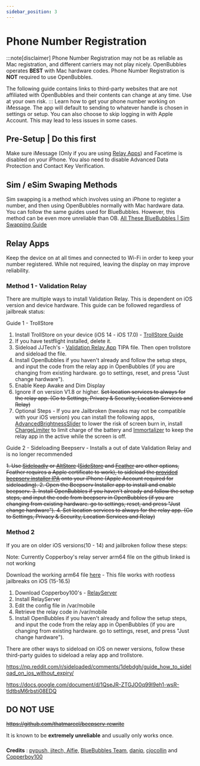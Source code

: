 ```yaml
---
sidebar_position: 3
---
```

# Phone Number Registration
:::note[disclaimer]
Phone Number Registration may not be as reliable as Mac registration, and different carriers may not play nicely. OpenBubbles operates **BEST** with Mac hardware codes. Phone Number Registration is **NOT** required to use OpenBubbles. 

The following guide contains links to third-party websites that are not affiliated with OpenBubbles and their contents can change at any time. Use at your own risk.
:::
Learn how to get your phone number working on iMessage. The app will default to sending to whatever handle is chosen in settings or setup. 
You can also choose to skip logging in with Apple Account. This may lead to less issues in some cases.

## Pre-Setup | Do this first
Make sure iMessage (Only if you are using [Relay Apps](https://openbubbles.github.io/docs/Setup/pnr#relay-apps)) and Facetime is disabled on your iPhone. You also need to disable Advanced Data Protection and Contact Key Verification.

## Sim / eSim Swaping Methods

Sim swapping is a method which involves using an iPhone to register a number, and then using OpenBubbles normally with Mac hardware data. You can follow the same guides used for BlueBubbles. However, this method can be even more unreliable than OB.
[All These BlueBubbles | Sim Swapping Guide](https://guide.atbluebubbles.com/ )

## Relay Apps
Keep the device on at all times and connected to Wi-Fi in order to keep your number registered. 
While not required, leaving the display on may improve reliability.

### Method 1 - Validation Relay
There are multiple ways to install Validation Relay. 
This is dependent on iOS version and device hardware. 
This guide can be followed regardless of jailbreak status: 
 
Guide 1 - TrollStore

1. Install TrollStore on your device (iOS 14 - iOS 17.0) - [TrollStore Guide](https://ios.cfw.guide/installing-trollstore/)
2. If you have testflight installed, delete it.
3. Sideload JJTech's - [Validation Relay App](https://github.com/JJTech0130/ValidationRelay/releases) TIPA file. Then open trollstore and sideload the file.
4. Install OpenBubbles if you haven't already and follow the setup steps, and input the code from the relay app in OpenBubbles (if you are changing from existing hardware. go to settings, reset, and press "Just change hardware").
5. Enable Keep Awake and Dim Display
6. Ignore if on version V1.8 or higher. ~~Set location services to always for the relay app. (Go to Settings, Privacy & Security, Location Services and Relay)~~
7.  Optional Steps  - If you are Jailbroken (tweaks may not be compatible with your iOS version) you can install the following apps, [AdvancedBrightnessSlider](https://havoc.app/package/advancedbright) to lower the risk of screen burn in, install [ChargeLimiter](https://github.com/lich4/ChargeLimiter?tab=readme-ov-file#Introduction) to limit charge of the battery and [Immortalizer](https://havoc.app/package/immortalizer) to keep the relay app in the active while the screen is off.

Guide 2 -  Sideloading Beepserv - Installs a out of date Validation Relay and is no longer recommended 

~~1. Use [Sideloadly](https://sideloadly.io/) or [AltStore](https://altstore.io/) ([SideStore](https://sidestore.io/) and [Feather](https://github.com/khcrysalis/Feather) are other options, Feather requires a Apple certificate to work),
 to sideload the [provided beepserv installer IPA](https://joshuafhiggins.github.io/beepserv_installer_v0.1.ipa) onto your iPhone (Apple Account required for sideloading).
2. Open the Beepserv Installer app to install and enable beepserv.
3. Install OpenBubbles if you haven't already and follow the setup steps, and input the code from beepserv in OpenBubbles (if you are changing from existing hardware. go to settings, reset, and press "Just change hardware").
4. Set location services to always for the relay app. (Go to Settings, Privacy & Security, Location Services and Relay)~~

### Method 2

If you are on older iOS versions(10 - 14) and jailbroken follow these steps: 

Note: Currently Copperboy's relay server arm64 file on the github linked is not working

Download the working arm64 file [here](/files/dev.copper.relayserver_0.0.1-8+debug_iphoneos-arm64.deb) - This file works with rootless jailbreaks on iOS (15-16.5)
1. Download Copperboy100's - [RelayServer](https://github.com/OpenBubbles/relayserver/releases)
2. Install RelayServer 
3. Edit the config file in /var/mobile
4. Retrieve the relay code in /var/mobile
5. Install OpenBubbles if you haven't already and follow the setup steps, and input the code from the relay app in OpenBubbles (if you are changing from existing hardware. go to settings, reset, and press "Just change hardware").

There are other ways to sideload on iOS on newer versions, follow these third-party guides to sideload a relay app and trollstore.

https://np.reddit.com/r/sideloaded/comments/1debdgh/guide_how_to_sideload_on_ios_without_expiry/

https://docs.google.com/document/d/1QseJR-ZTGJO0q99l9eh1-wsR-tldtbsM6rbsti08EDQ

## DO NOT USE
~~https://github.com/thatmarcel/beepserv-rewrite~~

It is known to be **extremely unreliable** and usually only works once.

###
**Credits** : [pypush, jjtech, Alfie,](https://discord.com/channels/1130633272595066880/1135636248019615874/1231003645529817139) [BlueBubbles Team](https://github.com/orgs/BlueBubblesApp/people), [danip](https://discord.com/channels/1130633272595066880/1135636248019615874/1231003645529817139), [cjocollin](https://www.reddit.com/r/BlueBubbles/comments/1938ock/stop_using_old_methods_heres_a_new_one/) and [Copperboy100](https://github.com/TaeHagen)
###
